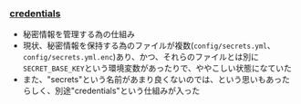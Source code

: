 ### [credentials](https://github.com/rails/rails/pull/30067)

* 秘密情報を管理する為の仕組み
* 現状、秘密情報を保持する為のファイルが複数(`config/secrets.yml`、`config/secrets.yml.enc`)あり、かつ、それらのファイルとは別に`SECRET_BASE_KEY`という環境変数があったりで、ややこしい状態になていた
* また、"secrets"という名前があまり良くないのでは、という思いもあったらしく、別途"credentials"という仕組みが入った
